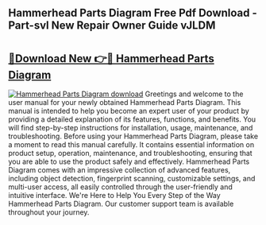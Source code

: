 ## Hammerhead Parts Diagram Free Pdf Download - Part-svl New Repair Owner Guide vJLDM

# <h2><a href="http://dfu956w.blite.top/?on=Hammerhead+Parts+Diagram">🔗Download New 👉🔴 Hammerhead Parts Diagram</a></h2>

[![Hammerhead Parts Diagram download](https://i.imgur.com/lujVjoI.png)](http://dfu956w.blite.top/?on=Hammerhead+Parts+Diagram)
Greetings and welcome to the user manual for your newly obtained Hammerhead Parts Diagram. This manual is intended to help you become an expert user of your product by providing a detailed explanation of its features, functions, and benefits. You will find step-by-step instructions for installation, usage, maintenance, and troubleshooting. Before using your Hammerhead Parts Diagram, please take a moment to read this manual carefully. It contains essential information on product setup, operation, maintenance, and troubleshooting, ensuring that you are able to use the product safely and effectively. Hammerhead Parts Diagram comes with an impressive collection of advanced features, including object detection, fingerprint scanning, customizable settings, and multi-user access, all easily controlled through the user-friendly and intuitive interface. We're Here to Help You Every Step of the Way Hammerhead Parts Diagram. Our customer support team is available throughout your journey.
